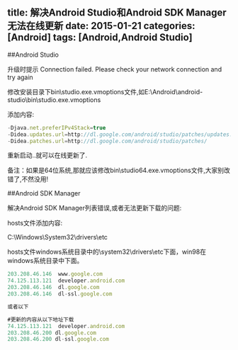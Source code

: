title: 解决Android Studio和Android SDK Manager无法在线更新
date: 2015-01-21
categories: [Android]
tags: [Android,Android Studio]
---
##Android Studio

升级时提示 Connection failed. Please check your network connection and try again

修改安装目录下bin\studio.exe.vmoptions文件,如E:\Android\android-studio\bin\studio.exe.vmoptions

<!-- more -->

添加内容:

```js
-Djava.net.preferIPv4Stack=true
-Didea.updates.url=http://dl.google.com/android/studio/patches/updates.xml
-Didea.patches.url=http://dl.google.com/android/studio/patches/
```

重新启动..就可以在线更新了.

备注：如果是64位系统,那就应该修改bin\studio64.exe.vmoptions文件,大家别改错了,不然没用!

##Android SDK Manager

解决Android SDK Manager列表错误,或者无法更新下载的问题:

hosts文件添加内容:

C:\Windows\System32\drivers\etc

hosts文件windows系统目录中的\system32\drivers\etc下面，win98在windows系统目录中下面。

```js
203.208.46.146  www.google.com
74.125.113.121  developer.android.com
203.208.46.146 	dl.google.com
203.208.46.146 	dl-ssl.google.com

或者以下

#更新的内容从以下地址下载
74.125.113.121  developer.android.com
203.208.46.200 dl.google.com
203.208.46.200 dl-ssl.google.com
```
